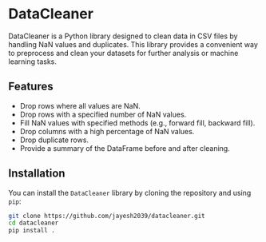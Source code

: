 # DataCleaner

DataCleaner is a Python library designed to clean data in CSV files by handling NaN values and duplicates. This library provides a convenient way to preprocess and clean your datasets for further analysis or machine learning tasks.

## Features

- Drop rows where all values are NaN.
- Drop rows with a specified number of NaN values.
- Fill NaN values with specified methods (e.g., forward fill, backward fill).
- Drop columns with a high percentage of NaN values.
- Drop duplicate rows.
- Provide a summary of the DataFrame before and after cleaning.

## Installation

You can install the `DataCleaner` library by cloning the repository and using `pip`:

```sh
git clone https://github.com/jayesh2039/datacleaner.git
cd datacleaner
pip install .
